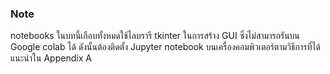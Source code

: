 ### Note

notebooks ในบทนี้เกือบทั้งหมดใช้ไลบรารี tkinter ในการสร้าง GUI ซึ่งไม่สามารถรันบน Google colab ได้ ดังนั้นต้องติดตั้ง Jupyter notebook 
บนเครื่องคอมพิวเตอร์ตามวิธีการที่ได้แนะนำใน Appendix A
